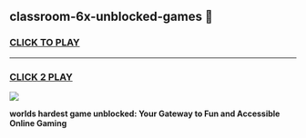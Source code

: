 
## classroom-6x-unblocked-games 👋
<h3>
<a href="https://premium.freeplayer.one?title=classroom-6x-unblocked-games&ref=14F">CLICK TO PLAY</a></h3>
<hr>

<h3>
<a href="https://premium.freeplayer.one?title=classroom-6x-unblocked-games&ref=14F">CLICK 2 PLAY</a>
  
</h3>

<a href="https://premium.freeplayer.one?title=classroom-6x-unblocked-games&ref=12F/"><img src="https://clearcache.store/games.png"></a>


**worlds hardest game unblocked: Your Gateway to Fun and Accessible Online Gaming**
